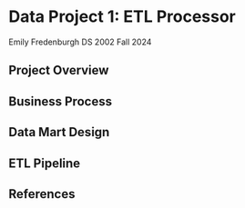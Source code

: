 # Data Project 1: ETL Processor
Emily Fredenburgh
DS 2002
Fall 2024

## Project Overview

## Business Process

## Data Mart Design

## ETL Pipeline

## References
